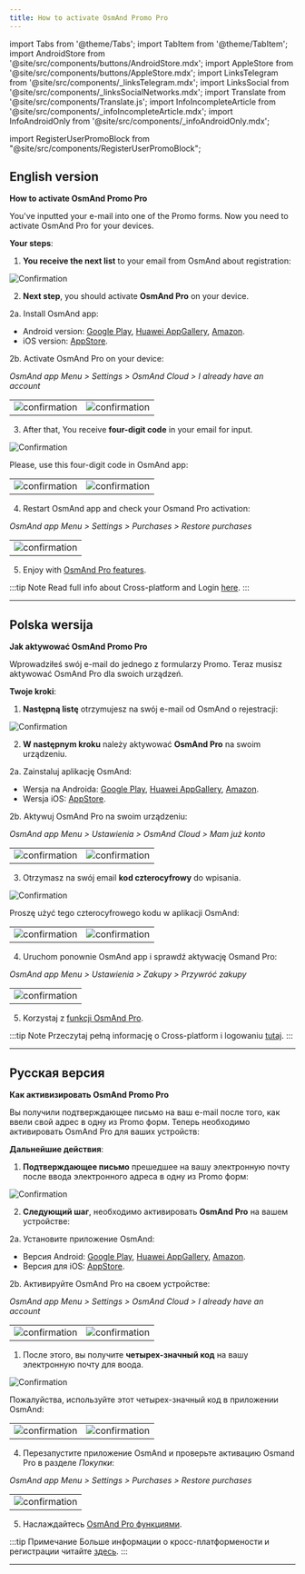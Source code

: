 ```yaml
---
title: How to activate OsmAnd Promo Pro
---
```



import Tabs from '@theme/Tabs';
import TabItem from '@theme/TabItem';
import AndroidStore from '@site/src/components/buttons/AndroidStore.mdx';
import AppleStore from '@site/src/components/buttons/AppleStore.mdx';
import LinksTelegram from '@site/src/components/_linksTelegram.mdx';
import LinksSocial from '@site/src/components/_linksSocialNetworks.mdx';
import Translate from '@site/src/components/Translate.js';
import InfoIncompleteArticle from '@site/src/components/_infoIncompleteArticle.mdx';
import InfoAndroidOnly from '@site/src/components/_infoAndroidOnly.mdx';

import RegisterUserPromoBlock from "@site/src/components/RegisterUserPromoBlock";


## English version

**How to activate OsmAnd Promo Pro**

You've inputted your e-mail into one of the Promo forms. Now you need to activate OsmAnd Pro for your devices.

**Your steps**:

1. **You receive the next list** to your email from OsmAnd about registration:

![Confirmation](@site/static/img/promo/advportal/confirmation.png)


2. **Next step**, you should activate **OsmAnd Pro** on your device.

2a. Install OsmAnd app:
- Android version: [Google Play](https://play.google.com/store/apps/dev?id=8483587772816822023), [Huawei AppGallery](https://appgallery.huawei.com/#/app/C101486545), [Amazon](https://www.amazon.com/s?i=mobile-apps&rh=p_4%3AOsmAnd).
- iOS version: [AppStore](https://apps.apple.com/us/app/osmand-maps-travel-navigate/id934850257).

2b. Activate OsmAnd Pro on your device:    

_OsmAnd app Menu > Settings > OsmAnd Cloud > I already have an account_

<table class="blogimage">
  <tr>
    <td><img src={require('@site/static/img/promo/advportal/confirmation_1.png').default} alt="confirmation"/></td>
    <td><img src={require('@site/static/img/promo/advportal/confirmation_2.png').default} alt="confirmation"/></td>
    </tr>
</table> 


3. After that, You receive **four-digit code** in your email for input.

![Confirmation](@site/static/img/promo/advportal/confirmation_3.png)

Please, use this four-digit code in OsmAnd app:


<table class="blogimage">
  <tr>
    <td><img src={require('@site/static/img/promo/advportal/confirmation_4.png').default} alt="confirmation"/></td>
    <td><img src={require('@site/static/img/promo/advportal/confirmation_5.png').default} alt="confirmation"/></td>
    </tr>
</table> 


4. Restart OsmAnd app and check your Osmand Pro activation:

_OsmAnd app Menu > Settings > Purchases > Restore purchases_

<table class="blogimage">
  <tr>
    <td><img src={require('@site/static/img/promo/advportal/confirmation_6.png').default} alt="confirmation"/></td>
    </tr>
</table> 

5. Enjoy with [OsmAnd Pro features](https://osmand.net/docs/user/purchases/android#pro-features).

:::tip Note
Read full info about Cross-platform and Login [here](https://osmand.net/docs/user/personal/osmand-cloud#cross-platform).
:::

_________________________________

## Polska wersija

**Jak aktywować OsmAnd Promo Pro**

Wprowadziłeś swój e-mail do jednego z formularzy Promo. Teraz musisz aktywować OsmAnd Pro dla swoich urządzeń.

**Twoje kroki**:


1. **Następną listę** otrzymujesz na swój e-mail od OsmAnd o rejestracji:

![Confirmation](@site/static/img/promo/advportal/confirmation.png)


2. **W następnym kroku** należy aktywować **OsmAnd Pro** na swoim urządzeniu.

2a. Zainstaluj aplikację OsmAnd:
- Wersja na Androida: [Google Play](https://play.google.com/store/apps/dev?id=8483587772816822023), [Huawei AppGallery](https://appgallery.huawei.com/#/app/C101486545), [Amazon](https://www.amazon.com/s?i=mobile-apps&rh=p_4%3AOsmAnd).
- Wersja iOS: [AppStore](https://apps.apple.com/us/app/osmand-maps-travel-navigate/id934850257).

2b. Aktywuj OsmAnd Pro na swoim urządzeniu:

_OsmAnd app Menu > Ustawienia > OsmAnd Cloud > Mam już konto_

<table class="blogimage">
  <tr>
    <td><img src={require('@site/static/img/promo/advportal/confirmation_1.png').default} alt="confirmation"/></td>
    <td><img src={require('@site/static/img/promo/advportal/confirmation_2.png').default} alt="confirmation"/></td>
    </tr>
</table> 

3. Otrzymasz na swój email **kod czterocyfrowy** do wpisania.

![Confirmation](@site/static/img/promo/advportal/confirmation_3.png)

Proszę użyć tego czterocyfrowego kodu w aplikacji OsmAnd:

<table class="blogimage">
  <tr>
    <td><img src={require('@site/static/img/promo/advportal/confirmation_4.png').default} alt="confirmation"/></td>
    <td><img src={require('@site/static/img/promo/advportal/confirmation_5.png').default} alt="confirmation"/></td>
    </tr>
</table> 

4. Uruchom ponownie OsmAnd app i sprawdź aktywację Osmand Pro:
   
_OsmAnd app Menu > Ustawienia > Zakupy > Przywróć zakupy_

<table class="blogimage">
  <tr>
    <td><img src={require('@site/static/img/promo/advportal/confirmation_6.png').default} alt="confirmation"/></td>
    </tr>
</table> 

5. Korzystaj z [funkcji OsmAnd Pro](https://osmand.net/docs/user/purchases/android#pro-features).

:::tip Note
Przeczytaj pełną informację o Cross-platform i logowaniu [tutaj](https://osmand.net/docs/user/personal/osmand-cloud#cross-platform).
:::

______________________________


## Русская версия

**Как активизировать OsmAnd Promo Pro**

Вы получили подтверждающее письмо на ваш e-mail после того, как ввели свой адрес в одну из Promo форм. Теперь необходимо активировать OsmAnd Pro для ваших устройств:

**Дальнейшие действия**:

1. **Подтверждающее письмо** прешедшее на вашу электронную почту после ввода электронного адреса в одну из Promo форм:

![Confirmation](@site/static/img/promo/advportal/confirmation.png)


2. **Следующий шаг**, необходимо активировать **OsmAnd Pro** на вашем устройстве:

2a. Установите приложение OsmAnd:
- Версия Android: [Google Play](https://play.google.com/store/apps/dev?id=8483587772816822023), [Huawei AppGallery](https://appgallery.huawei.com/#/app/C101486545), [Amazon](https://www.amazon.com/s?i=mobile-apps&rh=p_4%3AOsmAnd).
- Версия для iOS: [AppStore](https://apps.apple.com/us/app/osmand-maps-travel-navigate/id934850257).

2b. Активируйте OsmAnd Pro на своем устройстве:

_OsmAnd app Menu > Settings > OsmAnd Cloud > I already have an account_

<table class="blogimage">
  <tr>
    <td><img src={require('@site/static/img/promo/advportal/confirmation_1.png').default} alt="confirmation"/></td>
    <td><img src={require('@site/static/img/promo/advportal/confirmation_2.png').default} alt="confirmation"/></td>
    </tr>
</table> 


1. После этого, вы получите **четырех-значный код** на вашу электронную почту для воода.

![Confirmation](@site/static/img/promo/advportal/confirmation_3.png)

Пожалуйства, используйте этот четырех-значный код в приложении OsmAnd:


<table class="blogimage">
  <tr>
    <td><img src={require('@site/static/img/promo/advportal/confirmation_4.png').default} alt="confirmation"/></td>
    <td><img src={require('@site/static/img/promo/advportal/confirmation_5.png').default} alt="confirmation"/></td>
    </tr>
</table> 


4. Перезапустите приложение OsmAnd и проверьте активацию Osmand Pro в разделе _Покупки_:


_OsmAnd app Menu > Settings > Purchases > Restore purchases_

<table class="blogimage">
  <tr>
    <td><img src={require('@site/static/img/promo/advportal/confirmation_6.png').default} alt="confirmation"/></td>
    </tr>
</table> 

5. Наслаждайтесь [OsmAnd Pro функциями](https://osmand.net/docs/user/purchases/android#pro-features).

:::tip Примечание
Больше информации о кросс-платформености и регистрации читайте [здесь](https://osmand.net/docs/user/personal/osmand-cloud#cross-platform).
:::

_________________________________


<LinksSocial/>
<LinksTelegram/>
